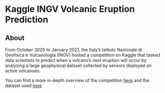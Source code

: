 # Kaggle INGV Volcanic Eruption Prediction

## About

From October 2020 to January 2021, the Italy’s Istituto Nazionale di Geofisica e Vulcanologia (INGV) hosted a competition on Kaggle that tasked data scientists to predict when a volcano’s next eruption will occur by analyzing a large geophysical dataset collected by sensors deployed on active volcanoes.

You can find a more in-depth overview of the competition [here](https://www.kaggle.com/c/predict-volcanic-eruptions-ingv-oe) and the dataset used [here](https://www.kaggle.com/c/predict-volcanic-eruptions-ingv-oe/data)
